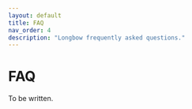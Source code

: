 ```yaml
---
layout: default
title: FAQ
nav_order: 4
description: "Longbow frequently asked questions."
---
```


# FAQ

To be written.
